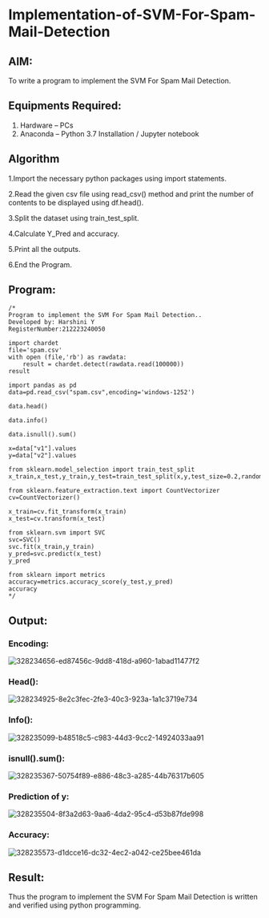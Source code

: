 # Implementation-of-SVM-For-Spam-Mail-Detection

## AIM:
To write a program to implement the SVM For Spam Mail Detection.

## Equipments Required:
1. Hardware – PCs
2. Anaconda – Python 3.7 Installation / Jupyter notebook

## Algorithm
1.Import the necessary python packages using import statements.

2.Read the given csv file using read_csv() method and print the number of contents to be displayed using df.head().

3.Split the dataset using train_test_split.

4.Calculate Y_Pred and accuracy.

5.Print all the outputs.

6.End the Program.

## Program:
```
/*
Program to implement the SVM For Spam Mail Detection..
Developed by: Harshini Y
RegisterNumber:212223240050

import chardet
file='spam.csv'
with open (file,'rb') as rawdata:
    result = chardet.detect(rawdata.read(100000))
result

import pandas as pd
data=pd.read_csv("spam.csv",encoding='windows-1252')

data.head()

data.info()

data.isnull().sum()

x=data["v1"].values
y=data["v2"].values

from sklearn.model_selection import train_test_split
x_train,x_test,y_train,y_test=train_test_split(x,y,test_size=0.2,random_state=0)

from sklearn.feature_extraction.text import CountVectorizer
cv=CountVectorizer()

x_train=cv.fit_transform(x_train)
x_test=cv.transform(x_test)

from sklearn.svm import SVC
svc=SVC()
svc.fit(x_train,y_train)
y_pred=svc.predict(x_test)
y_pred

from sklearn import metrics
accuracy=metrics.accuracy_score(y_test,y_pred)
accuracy
*/
```

## Output:
### Encoding:
![328234656-ed87456c-9dd8-418d-a960-1abad11477f2](https://github.com/user-attachments/assets/26f3b824-137a-4804-8660-5c21ddc4b5e8)
### Head():
![328234925-8e2c3fec-2fe3-40c3-923a-1a1c3719e734](https://github.com/user-attachments/assets/620c8737-1e1b-487b-a5ed-5fa009d81811)
### Info():
![328235099-b48518c5-c983-44d3-9cc2-14924033aa91](https://github.com/user-attachments/assets/7ce2aa23-9c90-4547-8df7-7c454b826c74)
### isnull().sum():
![328235367-50754f89-e886-48c3-a285-44b76317b605](https://github.com/user-attachments/assets/f5f51e0f-dee0-45b4-8d77-ae9a1ea14264)
### Prediction of y:
![328235504-8f3a2d63-9aa6-4da2-95c4-d53b87fde998](https://github.com/user-attachments/assets/44c56623-f6ca-406d-a830-f8073a86fa76)
### Accuracy:
![328235573-d1dcce16-dc32-4ec2-a042-ce25bee461da](https://github.com/user-attachments/assets/5aa69037-c14d-4262-a10f-bde6fc5afa50)


## Result:
Thus the program to implement the SVM For Spam Mail Detection is written and verified using python programming.
